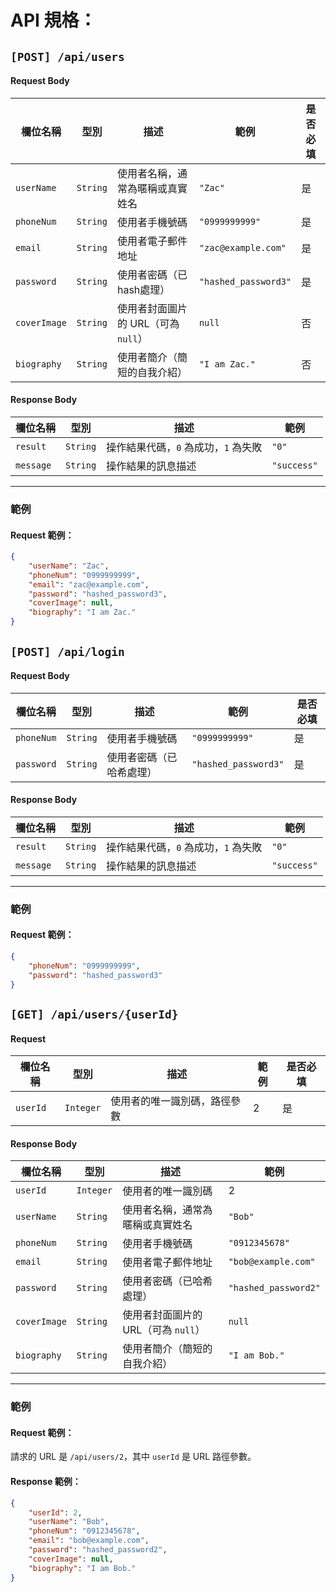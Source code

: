 # API 規格：
## `[POST] /api/users`

#### Request Body

| 欄位名稱      | 型別        | 描述                              | 範例                 | 是否必填  |
|---------------|-------------|-----------------------------------|----------------------|-----------|
| `userName`    | `String`    | 使用者名稱，通常為暱稱或真實姓名   | `"Zac"`              | 是        |
| `phoneNum`    | `String`    | 使用者手機號碼                    | `"0999999999"`       | 是        |
| `email`       | `String`    | 使用者電子郵件地址                | `"zac@example.com"`  | 是        |
| `password`    | `String`    | 使用者密碼（已hash處理）          | `"hashed_password3"` | 是        |
| `coverImage`  | `String`    | 使用者封面圖片的 URL（可為 `null`） | `null`               | 否        |
| `biography`   | `String`    | 使用者簡介（簡短的自我介紹）      | `"I am Zac."`        | 否        |

#### Response Body

| 欄位名稱   | 型別      | 描述                         | 範例             |
|------------|-----------|------------------------------|------------------|
| `result`   | `String`  | 操作結果代碼，`0` 為成功，`1` 為失敗 | `"0"`            |
| `message`  | `String`  | 操作結果的訊息描述            | `"success"`      |

---

### 範例

#### Request 範例：

```json
{
    "userName": "Zac",
    "phoneNum": "0999999999",
    "email": "zac@example.com",
    "password": "hashed_password3",
    "coverImage": null,
    "biography": "I am Zac."
}
```


## `[POST] /api/login`

#### Request Body

| 欄位名稱    | 型別      | 描述                        | 範例                | 是否必填  |
|-------------|-----------|-----------------------------|---------------------|-----------|
| `phoneNum`  | `String`  | 使用者手機號碼              | `"0999999999"`      | 是        |
| `password`  | `String`  | 使用者密碼（已哈希處理）    | `"hashed_password3"`| 是        |

#### Response Body

| 欄位名稱   | 型別      | 描述                         | 範例             |
|------------|-----------|------------------------------|------------------|
| `result`   | `String`  | 操作結果代碼，`0` 為成功，`1` 為失敗 | `"0"`            |
| `message`  | `String`  | 操作結果的訊息描述            | `"success"`      |

---

### 範例

#### Request 範例：

```json
{
    "phoneNum": "0999999999",
    "password": "hashed_password3"
}
```

## `[GET] /api/users/{userId}`

#### Request

| 欄位名稱  | 型別      | 描述                     | 範例                | 是否必填  |
|-----------|-----------|--------------------------|---------------------|-----------|
| `userId`  | `Integer`    | 使用者的唯一識別碼，路徑參數 | 2                 | 是        |

#### Response Body

| 欄位名稱    | 型別      | 描述                            | 範例                |
|-------------|-----------|---------------------------------|---------------------|
| `userId`    | `Integer`    | 使用者的唯一識別碼               | 2                 |
| `userName`  | `String`  | 使用者名稱，通常為暱稱或真實姓名 | `"Bob"`             |
| `phoneNum`  | `String`  | 使用者手機號碼                   | `"0912345678"`      |
| `email`     | `String`  | 使用者電子郵件地址               | `"bob@example.com"` |
| `password`  | `String`  | 使用者密碼（已哈希處理）         | `"hashed_password2"`|
| `coverImage`| `String`  | 使用者封面圖片的 URL（可為 `null`）| `null`              |
| `biography` | `String`  | 使用者簡介（簡短的自我介紹）     | `"I am Bob."`       |

---

### 範例

#### Request 範例：

請求的 URL 是 `/api/users/2`，其中 `userId` 是 URL 路徑參數。

#### Response 範例：

```json
{
    "userId": 2,
    "userName": "Bob",
    "phoneNum": "0912345678",
    "email": "bob@example.com",
    "password": "hashed_password2",
    "coverImage": null,
    "biography": "I am Bob."
}



